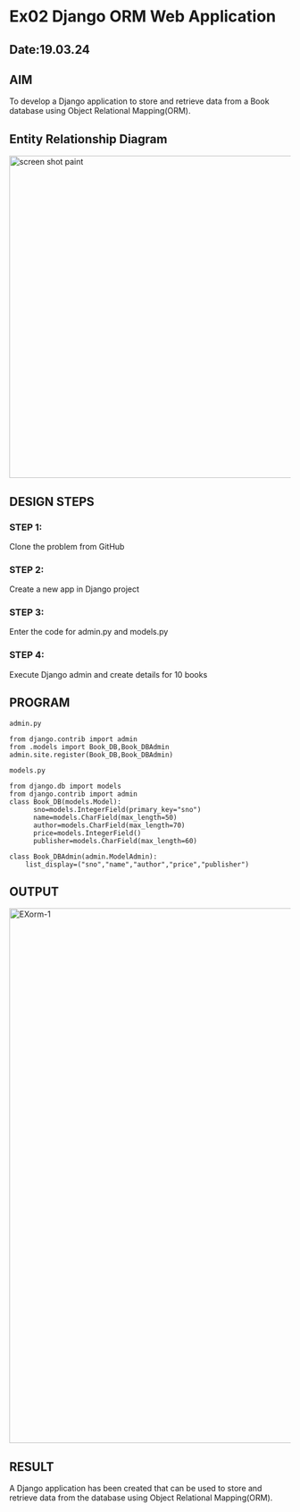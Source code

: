 # Ex02 Django ORM Web Application
## Date:19.03.24

## AIM
To develop a Django application to store and retrieve data from a Book database using Object Relational Mapping(ORM).

## Entity Relationship Diagram
<img width="576" alt="screen shot paint" src="https://github.com/Suji-90/orm/assets/150884148/592024c9-b3a4-49c3-8ae1-ffcabb41f19c">



## DESIGN STEPS

### STEP 1:
Clone the problem from GitHub

### STEP 2:
Create a new app in Django project

### STEP 3:
Enter the code for admin.py and models.py

### STEP 4:
Execute Django admin and create details for 10 books

## PROGRAM
```
admin.py

from django.contrib import admin
from .models import Book_DB,Book_DBAdmin
admin.site.register(Book_DB,Book_DBAdmin)

models.py

from django.db import models
from django.contrib import admin
class Book_DB(models.Model):
      sno=models.IntegerField(primary_key="sno")
      name=models.CharField(max_length=50)
      author=models.CharField(max_length=70)
      price=models.IntegerField()
      publisher=models.CharField(max_length=60)

class Book_DBAdmin(admin.ModelAdmin):
    list_display=("sno","name","author","price","publisher")
```


## OUTPUT

<img width="956" alt="EXorm-1" src="https://github.com/Suji-90/orm/assets/150884148/a52ed6b7-c5ee-4148-abc6-e156e92126a9">


## RESULT
A Django application has been created that can be used to store and retrieve data from the database using Object Relational Mapping(ORM).
